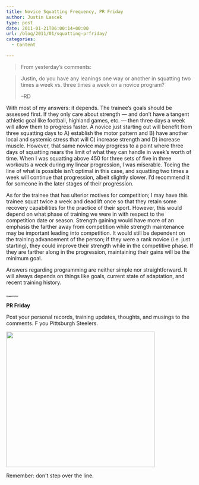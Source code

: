 ```yaml
---
title: Novice Squatting Frequency, PR Friday
author: Justin Lascek
type: post
date: 2011-01-21T06:00:14+00:00
url: /blog/2011/01/squatting-prfriday/
categories:
  - Content

---
```

> From yesterday&#8217;s comments:
  
> 
  
> Justin, do you have any leanings one way or another in squatting two times a week vs. three times a week on a novice program?
> 
> &#8211;RD

With most of my answers: it depends. The trainee&#8217;s goals should be assessed first. If they only care about strength &#8212; and don&#8217;t have a tangent athletic goal like football, highland games, etc. &#8212; then three days a week will allow them to progress faster. A novice just starting out will benefit from three squatting days to A) establish the motor pattern and B) have another local and systemic stress that will C) increase strength and D) increase muscle. However, that same novice may progress to a point where three days of squatting nears the limit of what they can handle in week&#8217;s worth of time. When I was squatting above 450 for three sets of five in three workouts a week during my linear progression, I was miserable. Toeing the line of what is possible isn&#8217;t optimal in this case, and squatting two times a week will continue that progression, albeit slightly slower. I&#8217;d recommend it for someone in the later stages of their progression.
  

  
As for the trainee that has ulterior motives for competition; I may have this trainee squat twice a week and deadlift once so that they retain some recovery capabilities for the practice of their sport. However, this would depend on what phase of training we were in with respect to the competition date or season. Strength gaining would have more of an emphasis the farther away from competition while strength maintenance may be important leading into competition. It would still be dependent on the training advancement of the person; if they were a rank novice (i.e. just starting), they could improve their strength while in the competitive phase. If they are farther along in the progression, maintaining their gains will be the minimum goal.
  

  
Answers regarding programming are neither simple nor straightforward. It will always depends on things like goals, current state of adaptation, and recent training history.
  

  
\___\___\___
  
**PR Friday**
  
Post your personal records, training updates, thoughts, and musings to the comments. F you Pittsburgh Steelers.
  

  


<div id="attachment_3505" style="width: 410px" class="wp-caption aligncenter">
  <a href="/2011/01/walter_gun.jpg"><img aria-describedby="caption-attachment-3505" data-attachment-id="3505" data-permalink="/blog/2011/01/squatting-prfriday/walter_gun/" data-orig-file="/2011/01/walter_gun.jpg" data-orig-size="656,600" data-comments-opened="1" data-image-meta="{&quot;aperture&quot;:&quot;0&quot;,&quot;credit&quot;:&quot;&quot;,&quot;camera&quot;:&quot;&quot;,&quot;caption&quot;:&quot;&quot;,&quot;created_timestamp&quot;:&quot;0&quot;,&quot;copyright&quot;:&quot;&quot;,&quot;focal_length&quot;:&quot;0&quot;,&quot;iso&quot;:&quot;0&quot;,&quot;shutter_speed&quot;:&quot;0&quot;,&quot;title&quot;:&quot;&quot;}" data-image-title="walter_gun" data-image-description="" data-medium-file="/2011/01/walter_gun-400x365.jpg" data-large-file="/2011/01/walter_gun.jpg" src="/2011/01/walter_gun-400x365.jpg" alt="" title="walter_gun" width="400" height="365" class="size-medium wp-image-3505" srcset="/2011/01/walter_gun-400x365.jpg 400w, /2011/01/walter_gun.jpg 656w" sizes="(max-width: 400px) 100vw, 400px" /></a>
  
  <p id="caption-attachment-3505" class="wp-caption-text">
    Remember: don't step over the line.
  </p>
</div>
